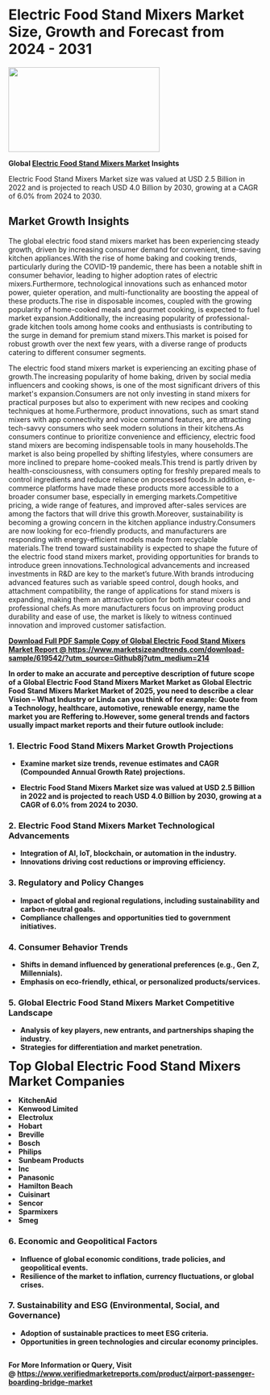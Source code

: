 <H1>Electric Food Stand Mixers Market Size, Growth and Forecast from 2024 - 2031</H1><img class="aligncenter size-medium wp-image-584254" src="https://thirdeyenews.in/wp-content/uploads/2024/09/Global-Market-Research-300x168.jpeg" alt="" width="300" height="168" /><p><strong>Global&nbsp;<a href="https://www.marketsizeandtrends.com/download-sample/619542/?utm_source=Github8j?utm_medium=214">Electric Food Stand Mixers Market</a> Insights</strong></p><p>Electric Food Stand Mixers Market size was valued at USD 2.5 Billion in 2022 and is projected to reach USD 4.0 Billion by 2030, growing at a CAGR of 6.0% from 2024 to 2030.</p><p><h2>Market Growth Insights</h2> <p>The global electric food stand mixers market has been experiencing steady growth, driven by increasing consumer demand for convenient, time-saving kitchen appliances.With the rise of home baking and cooking trends, particularly during the COVID-19 pandemic, there has been a notable shift in consumer behavior, leading to higher adoption rates of electric mixers.Furthermore, technological innovations such as enhanced motor power, quieter operation, and multi-functionality are boosting the appeal of these products.The rise in disposable incomes, coupled with the growing popularity of home-cooked meals and gourmet cooking, is expected to fuel market expansion.Additionally, the increasing popularity of professional-grade kitchen tools among home cooks and enthusiasts is contributing to the surge in demand for premium stand mixers.This market is poised for robust growth over the next few years, with a diverse range of products catering to different consumer segments.<strong><a href="#"></a></strong></p> <p>The electric food stand mixers market is experiencing an exciting phase of growth.The increasing popularity of home baking, driven by social media influencers and cooking shows, is one of the most significant drivers of this market's expansion.Consumers are not only investing in stand mixers for practical purposes but also to experiment with new recipes and cooking techniques at home.Furthermore, product innovations, such as smart stand mixers with app connectivity and voice command features, are attracting tech-savvy consumers who seek modern solutions in their kitchens.As consumers continue to prioritize convenience and efficiency, electric food stand mixers are becoming indispensable tools in many households.The market is also being propelled by shifting lifestyles, where consumers are more inclined to prepare home-cooked meals.This trend is partly driven by health-consciousness, with consumers opting for freshly prepared meals to control ingredients and reduce reliance on processed foods.In addition, e-commerce platforms have made these products more accessible to a broader consumer base, especially in emerging markets.Competitive pricing, a wide range of features, and improved after-sales services are among the factors that will drive this growth.Moreover, sustainability is becoming a growing concern in the kitchen appliance industry.Consumers are now looking for eco-friendly products, and manufacturers are responding with energy-efficient models made from recyclable materials.The trend toward sustainability is expected to shape the future of the electric food stand mixers market, providing opportunities for brands to introduce green innovations.Technological advancements and increased investments in R&D are key to the market’s future.With brands introducing advanced features such as variable speed control, dough hooks, and attachment compatibility, the range of applications for stand mixers is expanding, making them an attractive option for both amateur cooks and professional chefs.As more manufacturers focus on improving product durability and ease of use, the market is likely to witness continued innovation and improved customer satisfaction.<strong><a href="#"></p><p><span class=""><strong>Download Full PDF Sample Copy of Global Electric Food Stand Mixers Market Report</strong> @ <a href="https://www.marketsizeandtrends.com/download-sample/619542/?utm_source=Github8j?utm_medium=214" target="_blank">https://www.marketsizeandtrends.com/download-sample/619542/?utm_source=Github8j?utm_medium=214</a></span></p><p>In order to make an accurate and perceptive description of future scope of a Global&nbsp;Electric Food Stand Mixers Market Market as Global&nbsp;Electric Food Stand Mixers Market Market of 2025, you need to describe a clear Vision &ndash; What Industry or Linda can you think of for example: Quote from a Technology, healthcare, automotive, renewable energy, name the market you are Reffering to.However, some general trends and factors usually impact market reports and their future outlook include:</p><h3>1.&nbsp;<strong>Electric Food Stand Mixers Market Growth Projections</strong></h3><ul><li>Examine market size trends, revenue estimates and CAGR (Compounded Annual Growth Rate) projections.</li><li><p>Electric Food Stand Mixers Market size was valued at USD 2.5 Billion in 2022 and is projected to reach USD 4.0 Billion by 2030, growing at a CAGR of 6.0% from 2024 to 2030.</p></li></ul><h3>2.&nbsp;<strong>Electric Food Stand Mixers Market Technological Advancements</strong></h3><ul><li>Integration of AI, IoT, blockchain, or automation in the industry.</li><li>Innovations driving cost reductions or improving efficiency.</li></ul><h3>3.&nbsp;<strong>Regulatory and Policy Changes</strong></h3><ul><li>Impact of global and regional regulations, including sustainability and carbon-neutral goals.</li><li>Compliance challenges and opportunities tied to government initiatives.</li></ul><h3>4.&nbsp;<strong>Consumer Behavior Trends</strong></h3><ul><li>Shifts in demand influenced by generational preferences (e.g., Gen Z, Millennials).</li><li>Emphasis on eco-friendly, ethical, or personalized products/services.</li></ul><h3>5.&nbsp;<strong>Global Electric Food Stand Mixers Market Competitive Landscape</strong></h3><ul><li>Analysis of key players, new entrants, and partnerships shaping the industry.</li><li>Strategies for differentiation and market penetration.</li></ul><p data-pm-slice="1 1 []"><span style="color: inherit; font-family: inherit; font-size: 25px;">Top Global Electric Food Stand Mixers Market Companies</span></p><div class="" data-test-id=""><p><li>KitchenAid</li><li> Kenwood Limited</li><li> Electrolux</li><li> Hobart</li><li> Breville</li><li> Bosch</li><li> Philips</li><li> Sunbeam Products</li><li> Inc</li><li> Panasonic</li><li> Hamilton Beach</li><li> Cuisinart</li><li> Sencor</li><li> Sparmixers</li><li> Smeg</li></p></div><h3>6.&nbsp;<strong>Economic and Geopolitical Factors</strong></h3><ul><li>Influence of global economic conditions, trade policies, and geopolitical events.</li><li>Resilience of the market to inflation, currency fluctuations, or global crises.</li></ul><h3>7.&nbsp;<strong>Sustainability and ESG (Environmental, Social, and Governance)</strong></h3><ul><li>Adoption of sustainable practices to meet ESG criteria.</li><li>Opportunities in green technologies and circular economy principles.</li></ul><h2><strong style="font-size: 14px;">For More Information or Query, Visit @&nbsp;</strong><a style="background-color: #ffffff; font-size: 14px;" href="https://www.marketsizeandtrends.com/report/electric-food-stand-mixers-market/" target="_blank">https://www.verifiedmarketreports.com/product/airport-passenger-boarding-bridge-market</a></h2>